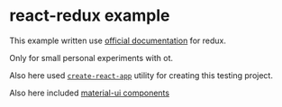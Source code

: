 # react-redux example

This example written use [official documentation](http://redux.js.org/docs/basics/UsageWithReact.html) for redux.

Only for small personal experiments with ot.

Also here used [`create-react-app`](https://github.com/facebookincubator/create-react-app) utility for creating this testing project.

Also here included [material-ui components](https://material-ui.com) 